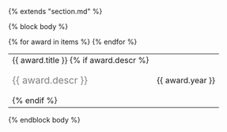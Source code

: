{% extends "section.md" %}

{% block body %}
<table class="table table-hover">
{% for award in items %}
<tr>
  <td>
    {{ award.title }}
    {% if award.descr %}
    <br><p style="color:grey;font-size:1.2rem">{{ award.descr }}</p>
    {% endif %}
  </td>
  <td class='col-md-2' style='text-align:right;'>{{ award.year }}</td>
</tr>
{% endfor %}
</table>
{% endblock body %}
